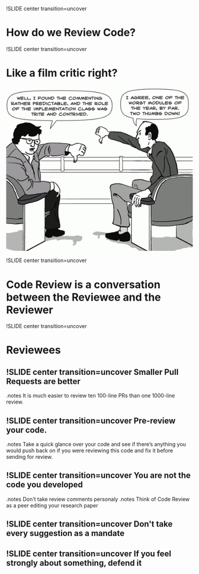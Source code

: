 !SLIDE center transition=uncover
# How do we Review Code?

!SLIDE center transition=uncover
# Like a film critic right?
![Rodger Ebert is in your codez](../images/code-review-ebert.jpeg)

!SLIDE center transition=uncover
# Code Review is a conversation between the Reviewee and the Reviewer

!SLIDE center transition=uncover
# Reviewees

!SLIDE center transition=uncover
Smaller Pull Requests are better
-------
.notes It is much easier to review ten 100-line PRs than one 1000-line review.

!SLIDE center transition=uncover
Pre-review your code.
-------
.notes Take a quick glance over your code and see if there’s anything you would push back on if you were reviewing this code and fix it before sending for review.

!SLIDE center transition=uncover
You are not the code you developed
-------
.notes Don't take review comments personaly
.notes Think of Code Review as a peer editing your research paper

!SLIDE center transition=uncover
Don't take every suggestion as a mandate
-------

!SLIDE center transition=uncover
If you feel strongly about something, defend it
-------


